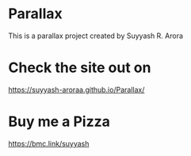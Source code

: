# Parallax
 This is a parallax project created by Suyyash R. Arora

# Check the site out on
 https://suyyash-aroraa.github.io/Parallax/

# Buy me a Pizza
 https://bmc.link/suyyash